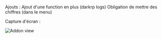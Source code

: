 Ajouts :
Ajout d'une function en plus (darkrp logs)
Obligation de mettre des chiffres (dans le menu)

Capture d'écran :
<p><img src="https://i.imgur.com/bLoy4LX.jpg" alt="Addon view" data-canonical-src="https://i.imgur.com/bLoy4LX.jpg" style="max-width:100%;"></p>
